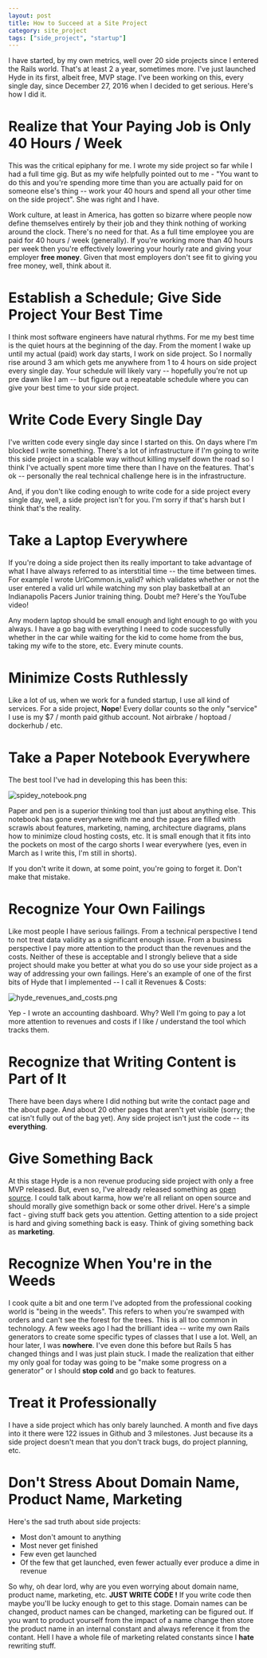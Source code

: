```yaml
---
layout: post
title: How to Succeed at a Site Project
category: site_project
tags: ["side_project", "startup"]
---
```

I have started, by my own metrics, well over 20 side projects since I entered the Rails world.  That's at least 2 a year, sometimes more.  I've just launched Hyde in its first, albeit free, MVP stage.  I've been working on this, every single day, since December 27, 2016 when I decided to get serious.  Here's how I did it.

# Realize that Your Paying Job is Only 40 Hours / Week

This was the critical epiphany for me.  I wrote my side project so far while I had a full time gig.  But as my wife helpfully pointed out to me - "You want to do this and you're spending more time than you are actually paid for on someone else's thing -- work your 40 hours and spend all your other time on the side project".  She was right and I have.

Work culture, at least in America, has gotten so bizarre where people now define themselves entirely by their job and they think nothing of working around the clock.  There's no need for that.  As a full time employee you are paid for 40 hours / week (generally).  If you're working more than 40 hours per week then you're effectively lowering your hourly rate and giving your employer **free money**.  Given that most employers don't see fit to giving you free money, well, think about it.

# Establish a Schedule; Give Side Project Your Best Time

I think most software engineers have natural rhythms.  For me my best time is the quiet hours at the beginning of the day.  From the moment I wake up until my actual (paid) work day starts, I work on side project.  So I normally rise around 3 am which gets me anywhere from 1 to 4 hours on side project every single day.  Your schedule will likely vary -- hopefully you're not up pre dawn like I am -- but figure out a repeatable schedule where you can give your best time to your side project.

# Write Code Every Single Day

I've written code every single day since I started on this.  On days where I'm blocked I write something.  There's a lot of infrastructure if I'm going to write this side project in a scalable way without killing myself down the road so I think I've actually spent more time there than I have on the features.  That's ok -- personally the real technical challenge here is in the infrastructure.

And, if you don't like coding enough to write code for a side project every single day, well, a side project isn't for you.  I'm sorry if that's harsh but I think that's the reality.

# Take a Laptop Everywhere

If you're doing a side project then its really important to take advantage of what I have always referred to as interstitial time -- the time between times.  For example I wrote UrlCommon.is_valid? which validates whether or not the user entered a valid url while watching my son play basketball at an Indianapolis Pacers Junior training thing.  Doubt me?  Here's the YouTube video!

Any modern laptop should be small enough and light enough to go with you always.  I have a go bag with everything I need to code successfully whether in the car while waiting for the kid to come home from the bus, taking my wife to the store, etc.  Every minute counts.

# Minimize Costs Ruthlessly

Like a lot of us, when we work for a funded startup, I use all kind of services.  For a side project, **Nope**!  Every dollar counts so the only "service" I use is my $7 / month paid github account.  Not airbrake / hoptoad / dockerhub / etc.

# Take a Paper Notebook Everywhere

The best tool I've had in developing this has been this:

![spidey_notebook.png](/blog/assets/spidey_notebook.png)

Paper and pen is a superior thinking tool than just about anything else.  This notebook has gone everywhere with me and the pages are filled with scrawls about features, marketing, naming, architecture diagrams, plans how to minimize cloud hosting costs, etc.  It is small enough that it fits into the pockets on most of the cargo shorts I wear everywhere (yes, even in March as I write this, I'm still in shorts).  

If you don't write it down, at some point, you're going to forget it.  Don't make that mistake.

# Recognize Your Own Failings

Like most people I have serious failings.  From a technical perspective I tend to not treat data validity as a significant enough issue.  From a business perspective I pay more attention to the product than the revenues and the costs.  Neither of these is acceptable and I strongly believe that a side project should make you better at what you do so use your side project as a way of addressing your own failings.  Here's an example of one of the first bits of Hyde that I implemented -- I call it Revenues & Costs: 

![hyde_revenues_and_costs.png](/blog/assets/hyde_revenues_and_costs.png)

Yep - I wrote an accounting dashboard.  Why?  Well I'm going to pay a lot more attention to revenues and costs if I like / understand the tool which tracks them.

# Recognize that Writing Content is Part of It

There have been days where I did nothing but write the contact page and the about page.  And about 20 other pages that aren't yet visible (sorry; the cat isn't fully out of the bag yet).  Any side project isn't just the code -- its **everything**.

# Give Something Back

At this stage Hyde is a non revenue producing side project with only a free MVP released.  But, even so, I've already released something as [open source](http://github.com/fuzzygroup/sync-dot-rake).  I could talk about karma, how we're all reliant on open source and should morally give somethign back or some other drivel.  Here's a simple fact - giving stuff back gets you attention.  Getting attention to a side project is hard and giving something back is easy.  Think of giving something back as **marketing**.

# Recognize When You're in the Weeds

I cook quite a bit and one term I've adopted from the professional cooking world is "being in the weeds".  This refers to when you're swamped with orders and can't see the forest for the trees.  This is all too common in technology.  A few weeks ago I had the brilliant idea -- write my own Rails generators to create some specific types of classes that I use a lot.  Well, an hour later, I was **nowhere**.  I've even done this before but Rails 5 has changed things and I was just plain stuck.  I made the realization that either my only goal for today was going to be "make some progress on a generator" or I should **stop cold** and go back to features.

# Treat it Professionally

I have a side project which has only barely launched.  A month and five days into it there were 122 issues in Github and 3 milestones.  Just because its a side project doesn't mean that you don't track bugs, do project planning, etc.  

# Don't Stress About Domain Name, Product Name, Marketing

Here's the sad truth about side projects:

* Most don't amount to anything
* Most never get finished
* Few even get launched
* Of the few that get launched, even fewer actually ever produce a dime in revenue

So why, oh dear lord, why are you even worrying about domain name, product name, marketing, etc.  **JUST WRITE CODE !**  If you write code then maybe you'll be lucky enough to get to this stage.  Domain names can be changed, product names can be changed, marketing can be figured out.  If you want to product yourself from the impact of a name change then store the product name in an internal constant and always reference it from the contant.  Hell I have a whole file of marketing related constants since I **hate** rewriting stuff.  


